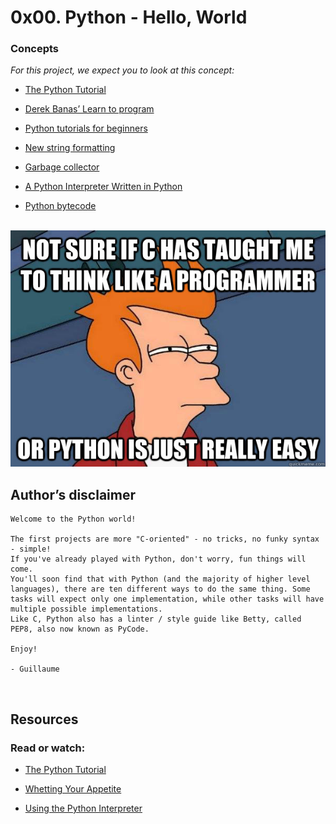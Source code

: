 # 0x00. Python - Hello, World 

### Concepts

<p> <i> For this project, we expect you to look at this concept: </i> </p>

* <a href = "https://docs.python.org/3.4/tutorial/index.html"> The Python Tutorial </a>

* <a href ="https://www.youtube.com/playlist?list=PLGLfVvz_LVvTn3cK5e6LjhgGiSeVlIRwt"> Derek Banas’ Learn to program </a>

* <a href = "https://thepythonguru.com/"> Python tutorials for beginners </a>

* <a href = "https://pyformat.info/"> New string formatting </a>

* <a href= "https://thp.io/2012/python-gc/python_gc_final_2012-01-22.pdf"> Garbage collector </a>

* <a href = "http://www.aosabook.org/en/500L/a-python-interpreter-written-in-python.html">A Python Interpreter Written in Python </a>


* <a href = "https://docs.python.org/3.4/library/dis.html"> Python bytecode </a>
<br>


<img src ="./image/code.jpg"/>

## Author’s disclaimer

```
Welcome to the Python world!

The first projects are more "C-oriented" - no tricks, no funky syntax - simple!
If you've already played with Python, don't worry, fun things will come.
You'll soon find that with Python (and the majority of higher level languages), there are ten different ways to do the same thing. Some tasks will expect only one implementation, while other tasks will have multiple possible implementations.
Like C, Python also has a linter / style guide like Betty, called PEP8, also now known as PyCode.

Enjoy!

- Guillaume
```
<br>

## Resources

### Read or watch:

* <a href = "https://docs.python.org/3/tutorial/index.html"> The Python Tutorial </a>

* <a href = "https://docs.python.org/3/tutorial/appetite.html"> Whetting Your Appetite </a>

* <a href = "https://docs.python.org/3/tutorial/interpreter.html" > Using the Python Interpreter </a>



